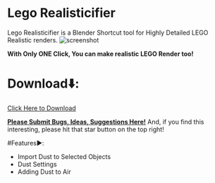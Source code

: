 # Lego Realisticifier
Lego Realisticifier is a Blender Shortcut tool for Highly Detailed LEGO Realistic renders.
![screenshot](https://github.com/KKStheDev/Lego-Realisticifier/assets/164740326/3fd8825e-0a54-400f-9942-642be426dea7)

**With Only ONE Click, You can make realistic LEGO Render too!**

# Download⬇️:
<a href="https://github.com/KKStheDev/Lego-Realisticifier/releases">Click Here to Download</a>

<a href="https://github.com/KKStheDev/Lego-Realisticifier/issues">**Please Submit Bugs, Ideas, Suggestions Here!**</a>
And, if you find this interesting, please hit that star button on the top right!

#Features▶️:
- Import Dust to Selected Objects
- Dust Settings
- Adding Dust to Air
